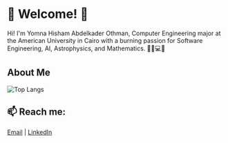 # 🚀 Welcome! 🌌

Hi! I'm Yomna Hisham Abdelkader Othman, Computer Engineering major at the American University in Cairo with a burning passion for Software Engineering, AI, Astrophysics, and Mathematics. 👨‍🔬💻🔭

## About Me

![Top Langs](https://github-readme-stats.vercel.app/api/top-langs/?username=yomnahisham&layout=compact)

## 📫 Reach me: 
[Email](mailto:yomnaothman@aucegypt.edu) | [LinkedIn](https:[//www.linkedin.com/in/yomna-othman/]) 




